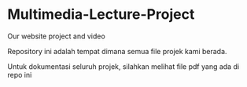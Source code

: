 # Multimedia-Lecture-Project
Our website project and video

Repository ini adalah tempat dimana semua file projek kami berada.

Untuk dokumentasi seluruh projek, silahkan melihat file pdf yang ada di repo ini
